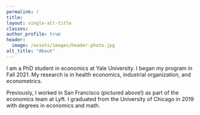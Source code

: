 ```yaml
---
permalink: /
title:
layout: single-alt-title
classes:
author_profile: true
header:
  image: /assets/images/header-photo.jpg
alt_title: "About"
---
```


I am a PhD student in economics at Yale University. I began my program in Fall 2021. My research is in health economics, industrial organization, and econometrics.

Previously, I worked in San Francisco (pictured above!) as part of the economics team at Lyft. I graduated from the University of Chicago in 2019 with degrees in economics and math.
